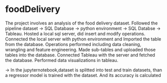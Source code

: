 # foodDelivery
The project involves an analysis of the food delivery dataset.
Followed the pipeline dataset -> SQL Database -> python environment -> SQL Databse -> Tableau.
Hosted a local sql server, did insert and modify operations. 
Connected the local server with python environment and Imported the table from the database.
Operations performed including data cleaning, wrangling and feature engineering.
Made sub-tables and uploaded those tables into the database.
Connected Tableau with the server and fetched the database.
Performed data visualizations in tableau.

-> In the jupyternotebook,dataset is splitted into test and train datasets, than a regressor model is trained with the dataset.
And its accuracy is calculated
